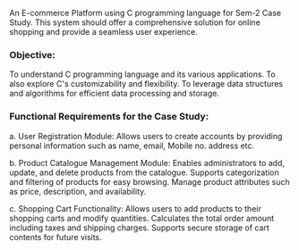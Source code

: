 An E-commerce Platform using C programming language for Sem-2 Case Study.
This system should offer a comprehensive solution for online shopping and provide a seamless user experience.

### Objective: 
To understand C programming language and its various applications. To also explore C's customizability and flexibility.
To leverage data structures and algorithms for efficient data processing and storage.

### Functional Requirements for the Case Study:

a. User Registration Module:
Allows users to create accounts by providing personal information such as name, email, Mobile no. address etc.

b. Product Catalogue Management Module:
Enables administrators to add, update, and delete products from the catalogue.
Supports categorization and filtering of products for easy browsing.
Manage product attributes such as price, description, and availability.

c. Shopping Cart Functionality:
Allows users to add products to their shopping carts and modify quantities.
Calculates the total order amount including taxes and shipping charges.
Supports secure storage of cart contents for future visits.


